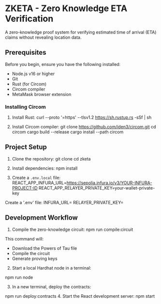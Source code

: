 # ZKETA - Zero Knowledge ETA Verification

A zero-knowledge proof system for verifying estimated time of arrival (ETA) claims without revealing location data.

## Prerequisites

Before you begin, ensure you have the following installed:
- Node.js v16 or higher
- Git
- Rust (for Circom)
- Circom compiler
- MetaMask browser extension

### Installing Circom

1. Install Rust:
curl --proto '=https' --tlsv1.2 https://sh.rustup.rs -sSf | sh

2. Install Circom compiler:
git clone https://github.com/iden3/circom.git
cd circom
cargo build --release
cargo install --path circom

## Project Setup

1. Clone the repository:
git clone <repository-url>
cd zketa


2. Install dependencies:
npm install

3. Create a `.env.local` file:
REACT_APP_INFURA_URL=https://sepolia.infura.io/v3/YOUR-INFURA-PROJECT-ID
REACT_APP_RELAYER_PRIVATE_KEY=your-wallet-private-key

Create a '.env' file:
INFURA_URL=
RELAYER_PRIVATE_KEY=

## Development Workflow

1. Compile the zero-knowledge circuit:
npm run compile:circuit

This command will:
- Download the Powers of Tau file
- Compile the circuit
- Generate proving keys

2. Start a local Hardhat node in a terminal:

npm run node

3. In a new terminal, deploy the contracts:

npm run deploy:contracts
4. Start the React development server:
npm start